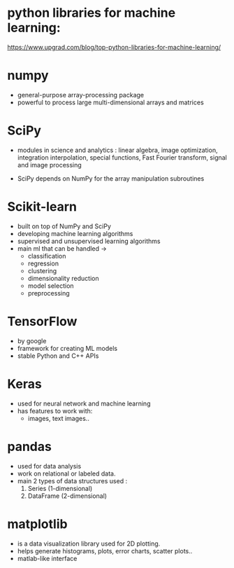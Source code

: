 python libraries for machine learning:
===
https://www.upgrad.com/blog/top-python-libraries-for-machine-learning/


# numpy
- general-purpose array-processing package
- powerful to process large multi-dimensional arrays and matrices

# SciPy

- modules in science and analytics :
linear algebra, image optimization, integration interpolation, special functions, Fast Fourier transform, signal and image processing

- SciPy depends on NumPy for the array manipulation subroutines

# Scikit-learn

- built on top of NumPy and SciPy
- developing machine learning algorithms
- supervised and unsupervised learning algorithms
- main ml that can be handled ->
  - classification
  - regression
  - clustering
  - dimensionality reduction
  - model selection
  - preprocessing
  
# TensorFlow

- by google
- framework for creating ML models
- stable Python and C++ APIs


# Keras

- used for neural network and machine learning
- has features to work with:
  - images, text images..
  
  
# pandas

- used for data analysis
- work on relational or labeled data.
- main 2 types of data structures used :
  1. Series (1-dimensional)
  2. DataFrame (2-dimensional)
  
# matplotlib

- is a data visualization library used for 2D plotting.
- helps generate histograms, plots, error charts, scatter plots..
- matlab-like interface 
